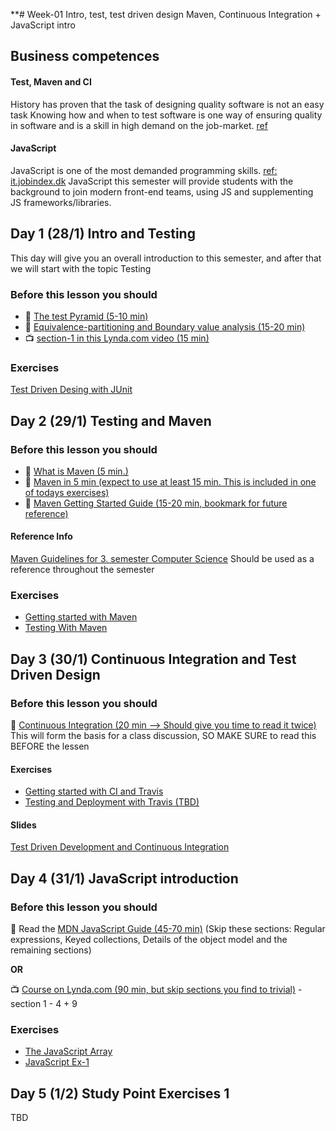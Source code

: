 **# Week-01 Intro, test, test driven design Maven, Continuous Integration + JavaScript intro

## Business competences
#### Test, Maven and CI
History has proven that the task of designing quality software is not an easy task
Knowing how and when to test software is one way of ensuring quality in software and is a skill in high demand on the job-market. [ref](https://www.jobindex.dk/jobsoegning/it?q=tester)
#### JavaScript
JavaScript is one of the most demanded programming skills. [ref: it.jobindex.dk](https://it.jobindex.dk/jobsoegning?q=javascript&supid=1)
JavaScript this semester will provide students with the background to join modern front-end teams, using JS and supplementing JS frameworks/libraries.

## Day 1 (28/1) Intro and Testing
This day will give you an overall introduction to this semester, and after that we will start with the topic Testing

### Before this lesson you should
- :green_book: [The test Pyramid (5-10 min)](https://martinfowler.com/bliki/TestPyramid.html)
- :green_book: [Equivalence-partitioning and Boundary value analysis (15-20 min)](https://www.guru99.com/equivalence-partitioning-boundary-value-analysis.html)
- :tv: [section-1 in this Lynda.com video (15 min)](https://www.lynda.com/Software-Development-tutorials/What-kind-testing/124398/137958-4.html?srchtrk=index%3a6%0alinktypeid%3a2%0aq%3aTDD%0apage%3a1%0as%3arelevance%0asa%3atrue%0aproducttypeid%3a2)

### Exercises
[Test Driven Desing with JUnit](https://docs.google.com/document/d/107xr-XJY9qPyYKZlWZW6usw5xuZm48pNrwKPBQ3F9WE/edit?usp=sharing)

## Day 2 (29/1) Testing and Maven

### Before this lesson you should
- :green_book: [What is Maven (5 min.)](https://maven.apache.org/what-is-maven.html)
- :green_book: [Maven in 5 min (expect to use at least 15 min. This is included in one of todays exercises)](https://maven.apache.org/guides/getting-started/maven-in-five-minutes.html)
- :green_book: [Maven Getting Started Guide (15-20 min, bookmark for future reference)](https://maven.apache.org/guides/getting-started/index.html)
#### Reference Info
[Maven Guidelines for 3. semester Computer Science](https://docs.google.com/document/d/1WhUccsbU7SzomqSKau30BcmfsvjBMCNDsWGohFFmyRI/edit?usp=sharing) Should be used as a reference throughout the semester

### Exercises
- [Getting started with Maven](https://docs.google.com/document/d/193QmOG5RIzCq1oTwMVKlCegWTT8lv7hmavqX6PxMLEM/edit?usp=sharing)
- [Testing With Maven](https://docs.google.com/document/d/1tDz3rP4Li52nJSIqBgPo6PKLSpVtX56a-ygAHKdKNO0/edit?usp=sharing)


## Day 3 (30/1) Continuous Integration and Test Driven Design
### Before this lesson you should
:green_book: [Continuous Integration (20 min --> Should give you time to read it twice)](https://www.thoughtworks.com/continuous-integration) This will form the basis for a class discussion, SO MAKE SURE to read this BEFORE the lessen
#### Exercises
- [Getting started with CI and Travis](https://docs.google.com/document/d/1XJrJEkhXUbOxJ-RzhBxkOkVlZYe6E3BjPu-o0AlaXnM/edit?usp=sharing)
- [Testing and Deployment with Travis (TBD)](#)

#### Slides
[Test Driven Development and Continuous Integration](https://docs.google.com/presentation/d/1HlOOkZq_9TFnuSf8tHLMj95pI5dqe5jQJOT0hF0uwh8/edit?usp=sharing)

## Day 4 (31/1) JavaScript introduction
### Before this lesson you should 
:green_book: Read the [MDN JavaScript Guide (45-70 min)](https://developer.mozilla.org/bm/docs/Web/JavaScript/Guide/Introduction) (Skip these sections: Regular expressions, Keyed collections, Details of the object model and the remaining sections) 

**OR**

:tv: [Course on Lynda.com (90 min, but skip sections you find to trivial)](https://www.lynda.com/JavaScript-tutorials/Welcome/574716/612017-4.html?srchtrk=index%3a3%0alinktypeid%3a2%0aq%3ajavascript%0apage%3a1%0as%3arelevance%0asa%3atrue%0aproducttypeid%3a2) - section 1 - 4 + 9 

### Exercises
- [The JavaScript Array](https://docs.google.com/document/d/1Yen8XRTEXOFuHwglEF5IyhTZXJIPnkPt2kVsATwvdsM/edit) 
- [JavaScript Ex-1](https://docs.google.com/document/d/1OQM3BDIpTkzgXPKBjXyVYrFvLLLU28eGJIIAxG1U4dc/edit)

## Day 5 (1/2) Study Point Exercises 1
TBD



